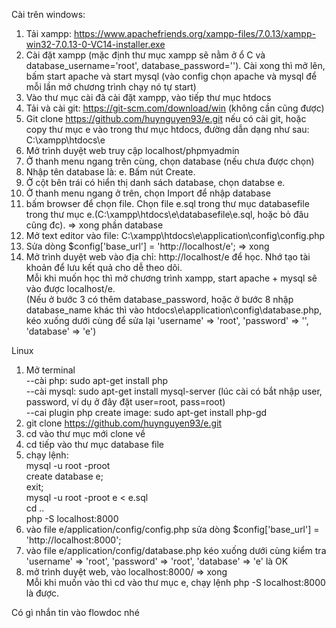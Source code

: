 Cài trên windows:  
1. Tải xampp: https://www.apachefriends.org/xampp-files/7.0.13/xampp-win32-7.0.13-0-VC14-installer.exe  
2. Cài đặt xampp (mặc định thư mục xampp sẽ nằm ở ổ C và database_username='root', database_password=''). Cài xong thì mở   lên, bấm start apache và start mysql (vào config chọn apache và mysql để mỗi lần mở chương trình chạy nó tự start)  
3. Vào thư mục cài đã cài đặt xampp, vào tiếp thư mục htdocs  
4. Tải và cài git: https://git-scm.com/download/win (không cần cũng được)  
5. Git clone https://github.com/huynguyen93/e.git nếu có cài git, hoặc copy thư mục e vào trong thư mục htdocs,
 đường dẫn dạng như sau: C:\xampp\htdocs\e  
6. Mở trình duyệt web truy cập localhost/phpmyadmin  
7. Ở thanh menu ngang trên cùng, chọn database (nếu chưa được chọn)  
8. Nhập tên database là: e. Bấm nút Create.  
9. Ở cột bên trái có hiển thị danh sách database, chọn databse e.  
10. Ở thanh menu ngang ở trên, chọn Import để nhập database  
11. bấm browser để chọn file. Chọn file e.sql trong thư mục databasefile trong thư mục e.(C:\xampp\htdocs\e\databasefile\e.sql, hoặc bỏ đâu cũng đc). => xong phần database  
12. Mở text editor vào file: C:\xampp\htdocs\e\application\config\config.php  
13. Sửa dòng $config['base_url'] = 'http://localhost/e'; => xong  
14. Mở trình duyệt web vào địa chỉ: http://localhost/e để học. Nhớ tạo tài khoản để lưu kết quả cho dễ theo dõi.  
Mỗi khi muốn học thì mở chương trình xampp, start apache + mysql sẽ vào được localhost/e.  
(Nếu ở bước 3 có thêm database_password, hoặc ở bước 8 nhập database_name khác thì vào htdocs\e\application\config\database.php, kéo xuống dưới cùng để sửa lại 'username' => 'root', 'password' => '', 'database' => 'e')

Linux  
1. Mở terminal  
--cài php: sudo apt-get install php  
--cài mysql: sudo apt-get install mysql-server (lúc cài có bắt nhập user, password, ví dụ ở đây đặt user=root, pass=root)  
--cai plugin php create image: sudo apt-get install php-gd
2. git clone https://github.com/huynguyen93/e.git  
3. cd vào thư mục mới clone về  
4. cd tiếp vào thư mục database file  
5. chạy lệnh:  
mysql -u root -proot  
create database e;  
exit;  
mysql -u root -proot e < e.sql  
cd ..  
php -S localhost:8000  
6. vào file e/application/config/config.php sửa dòng $config['base_url'] = 'http://localhost:8000';  
7. vào file e/application/config/database.php kéo xuống dưới cùng kiểm tra 'username' => 'root', 'password' => 'root', 'database' => 'e' là OK  
8. mở trình duyệt web, vào localhost:8000/ => xong  
Mỗi khi muốn vào thì cd vào thư mục e, chạy lệnh php -S localhost:8000 là được.  
  
  
Có gì nhắn tin vào flowdoc nhé
